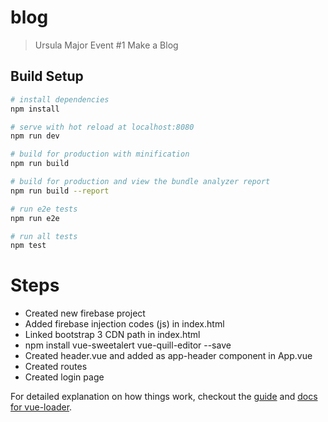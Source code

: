 # blog

> Ursula Major Event #1 Make a Blog

## Build Setup

``` bash
# install dependencies
npm install

# serve with hot reload at localhost:8080
npm run dev

# build for production with minification
npm run build

# build for production and view the bundle analyzer report
npm run build --report

# run e2e tests
npm run e2e

# run all tests
npm test
```

# Steps

- Created new firebase project
- Added firebase injection codes (js) in index.html
- Linked bootstrap 3 CDN path in index.html
- npm install vue-sweetalert vue-quill-editor  --save
- Created header.vue and added as app-header component in App.vue
- Created routes
- Created login page


For detailed explanation on how things work, checkout the [guide](http://vuejs-templates.github.io/webpack/) and [docs for vue-loader](http://vuejs.github.io/vue-loader).

